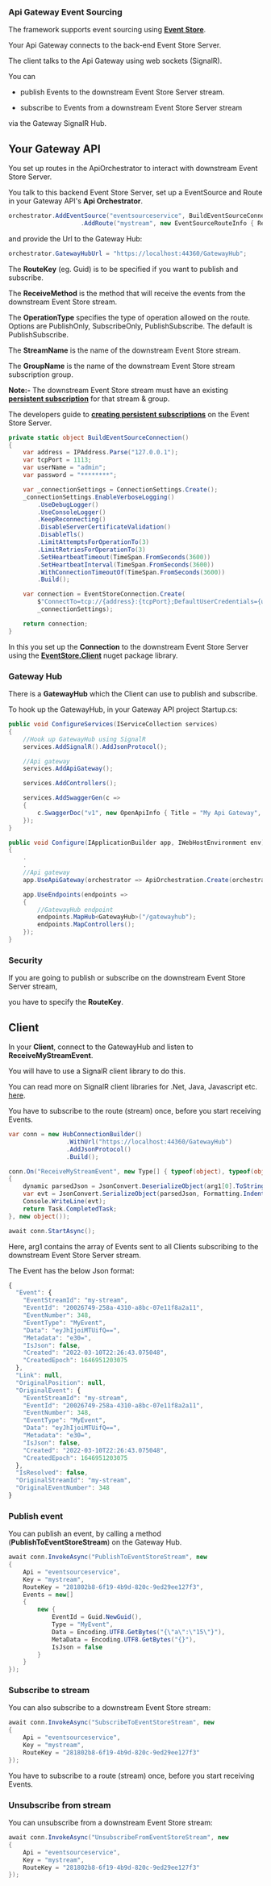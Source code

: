 ### Api Gateway Event Sourcing

The framework supports event sourcing using **[Event Store](https://www.eventstore.com/)**.

Your Api Gateway connects to the back-end Event Store Server.

The client talks to the Api Gateway using web sockets (SignalR).

You can

* publish Events to the downstream Event Store Server stream.

* subscribe to Events from a downstream Event Store Server stream

via the Gateway SignalR Hub.

## Your Gateway API

You set up routes in the ApiOrchestrator to interact with downstream Event Store Server.

You talk to this backend Event Store Server, set up a EventSource and Route in your Gateway API's **Api Orchestrator**.

```C#
orchestrator.AddEventSource("eventsourceservice", BuildEventSourceConnection, "281802b8-6f19-4b9d-820c-9ed29ee127f3")
                    .AddRoute("mystream", new EventSourceRouteInfo { ReceiveMethod = "ReceiveMyStreamEvent", Type = EventSourcingType.EventStore, OperationType = EventSourcingOperationType.PublishSubscribe, StreamName = "my-stream", GroupName = "my-group" });

```

and provide the Url to the Gateway Hub:

```C#
orchestrator.GatewayHubUrl = "https://localhost:44360/GatewayHub";
```

The **RouteKey** (eg. Guid) is to be specified if you want to publish and subscribe.

The **ReceiveMethod** is the method that will receive the events from the downstream Event Store stream.

The **OperationType** specifies the type of operation allowed on the route. Options are PublishOnly, SubscribeOnly, PublishSubscribe. The default is PublishSubscribe.

The **StreamName** is the name of the downstream Event Store stream.

The **GroupName** is the name of the downstream Event Store stream subscription group.

**Note:-** The downstream Event Store stream must have an existing [**persistent subscription**](https://developers.eventstore.com/server/v20.10/persistent-subscriptions.html#persistent-subscription) for that stream & group.

The developers guide to [**creating persistent subscriptions**](https://developers.eventstore.com/clients/dotnet/5.0/subscriptions.html#persistent-subscriptions) on the Event Store Server.

```C#
private static object BuildEventSourceConnection()
{
    var address = IPAddress.Parse("127.0.0.1");
    var tcpPort = 1113;
    var userName = "admin";
    var password = "********";

    var _connectionSettings = ConnectionSettings.Create();
    _connectionSettings.EnableVerboseLogging()
        .UseDebugLogger()
        .UseConsoleLogger()
        .KeepReconnecting()
        .DisableServerCertificateValidation()
        .DisableTls()
        .LimitAttemptsForOperationTo(3)
        .LimitRetriesForOperationTo(3)
        .SetHeartbeatTimeout(TimeSpan.FromSeconds(3600))
        .SetHeartbeatInterval(TimeSpan.FromSeconds(3600))
        .WithConnectionTimeoutOf(TimeSpan.FromSeconds(3600))
        .Build();

    var connection = EventStoreConnection.Create(
        $"ConnectTo=tcp://{address}:{tcpPort};DefaultUserCredentials={userName}:{password};",
        _connectionSettings);

    return connection;
}
```

In this you set up the **Connection** to the downstream Event Store Server using the **[EventStore.Client](https://www.nuget.org/packages/EventStore.Client/21.2.2)** nuget package library.

### Gateway Hub

There is a **GatewayHub** which the Client can use to publish and subscribe.

To hook up the GatewayHub, in your Gateway API project Startup.cs:

```C#
public void ConfigureServices(IServiceCollection services)
{
    //Hook up GatewayHub using SignalR
    services.AddSignalR().AddJsonProtocol();          

    //Api gateway
    services.AddApiGateway();

    services.AddControllers();

    services.AddSwaggerGen(c =>
    {
        c.SwaggerDoc("v1", new OpenApiInfo { Title = "My Api Gateway", Version = "v1" });
    });            
}

public void Configure(IApplicationBuilder app, IWebHostEnvironment env)
{
    .
    .
    //Api gateway
    app.UseApiGateway(orchestrator => ApiOrchestration.Create(orchestrator, app));

    app.UseEndpoints(endpoints =>
    {
        //GatewayHub endpoint
        endpoints.MapHub<GatewayHub>("/gatewayhub");
        endpoints.MapControllers();
    });
}
```

### Security

If you are going to publish or subscribe on the downstream Event Store Server stream,

you have to specify the **RouteKey**.

## Client

In your **Client**, connect to the GatewayHub and listen to **ReceiveMyStreamEvent**.

You will have to use a SignalR client library to do this.

You can read more on SignalR client libraries for .Net, Java, Javascript etc. [here](https://docs.microsoft.com/en-us/aspnet/core/signalr/client-features?view=aspnetcore-6.0).

You have to subscribe to the route (stream) once, before you start receiving Events.

```C#
var conn = new HubConnectionBuilder()
                .WithUrl("https://localhost:44360/GatewayHub")
                .AddJsonProtocol()
                .Build();

conn.On("ReceiveMyStreamEvent", new Type[] { typeof(object), typeof(object) }, (arg1, arg2) =>
{
    dynamic parsedJson = JsonConvert.DeserializeObject(arg1[0].ToString());
    var evt = JsonConvert.SerializeObject(parsedJson, Formatting.Indented);
    Console.WriteLine(evt);
    return Task.CompletedTask;
}, new object());

await conn.StartAsync();
```

Here, arg1 contains the array of Events sent to all Clients subscribing to the downstream Event Store Server stream.

The Event has the below Json format:

```Javascript
{
  "Event": {
    "EventStreamId": "my-stream",
    "EventId": "20026749-258a-4310-a8bc-07e11f8a2a11",
    "EventNumber": 348,
    "EventType": "MyEvent",
    "Data": "eyJhIjoiMTUifQ==",
    "Metadata": "e30=",
    "IsJson": false,
    "Created": "2022-03-10T22:26:43.075048",
    "CreatedEpoch": 1646951203075
  },
  "Link": null,
  "OriginalPosition": null,
  "OriginalEvent": {
    "EventStreamId": "my-stream",
    "EventId": "20026749-258a-4310-a8bc-07e11f8a2a11",
    "EventNumber": 348,
    "EventType": "MyEvent",
    "Data": "eyJhIjoiMTUifQ==",
    "Metadata": "e30=",
    "IsJson": false,
    "Created": "2022-03-10T22:26:43.075048",
    "CreatedEpoch": 1646951203075
  },
  "IsResolved": false,
  "OriginalStreamId": "my-stream",
  "OriginalEventNumber": 348
}
```

### Publish event

You can publish an event, by calling a method (**PublishToEventStoreStream**) on the Gateway Hub.

```C#
await conn.InvokeAsync("PublishToEventStoreStream", new
{
    Api = "eventsourceservice",
    Key = "mystream",
    RouteKey = "281802b8-6f19-4b9d-820c-9ed29ee127f3",
    Events = new[]
    {
        new {
            EventId = Guid.NewGuid(),
            Type = "MyEvent",
            Data = Encoding.UTF8.GetBytes("{\"a\":\"15\"}"),
            MetaData = Encoding.UTF8.GetBytes("{}"),
            IsJson = false
        }
    }
});
```

### Subscribe to stream

You can also subscribe to a downstream Event Store stream:

```C#
await conn.InvokeAsync("SubscribeToEventStoreStream", new
{
    Api = "eventsourceservice",
    Key = "mystream",
    RouteKey = "281802b8-6f19-4b9d-820c-9ed29ee127f3"
});
```

You have to subscribe to a route (stream) once, before you start receiving Events.

### Unsubscribe from stream

You can unsubscribe from a downstream Event Store stream:

```C#
await conn.InvokeAsync("UnsubscribeFromEventStoreStream", new
{
    Api = "eventsourceservice",
    Key = "mystream",
    RouteKey = "281802b8-6f19-4b9d-820c-9ed29ee127f3"
});
```